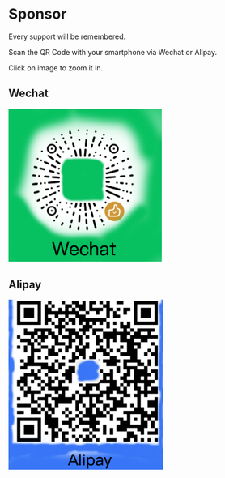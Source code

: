 # Sponsor

Every support will be remembered.

Scan the QR Code with your smartphone via Wechat or Alipay.

Click on image to zoom it in.

## Wechat

[<img src="../assets/images/wechat.png" alt="Wechat" style="zoom:50%;" />](../assets/images/wechat.png)

## Alipay

[<img src="../assets/images/alipay.png" alt="Alipay" style="zoom:43%;" />](../assets/images/alipay.png)
